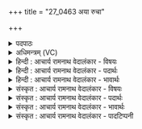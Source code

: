 +++
title = "27_0463 अया रुचा"

+++
<details><summary>पदपाठः</summary>

अ꣣या꣢। रु꣣चा꣢। ह꣡रि꣢꣯ण्या। पुना꣣नः꣢। वि꣡श्वा꣢꣯। द्वे꣡षाँ꣢꣯सि। त꣣रति। स꣣युग्व꣢भिः꣣। स। यु꣡ग्व꣢꣯भिः। सू꣡रः꣢꣯। न। स꣣यु꣡ग्व꣢भिः। स꣣। यु꣡ग्व꣢꣯भिः। धा꣡रा꣢꣯। पृ꣣ष्ठ꣡स्य꣢। रो꣣चते। पुनानः꣢। अ꣣रु꣢षः। ह꣡रिः꣢꣯। वि꣡श्वा꣢꣯। यत्। रू꣣पा꣢। प꣣रिया꣡सि꣢। प꣣रि। या꣡सि꣢꣯। ऋ꣡क्व꣢꣯भिः। स꣣प्ता꣡स्ये꣢भिः। स꣣प्त꣢। आ꣣स्येभिः। ऋ꣡क्व꣢꣯भिः। ४६३।
</details>

<details><summary>अधिमन्त्रम् (VC)</summary>

- पवमानः सोमः
- अनानतः पारुच्छेपिः
- अत्यष्टिः
- गान्धारः
- ऐन्द्रं काण्डम्
</details>

<details><summary>हिन्दी : आचार्य रामनाथ वेदालंकार - विषयः</summary>

अगले मन्त्र का देवता पवमान सोम है। सूर्य के उपमान से आत्मा का वर्णन किया गया है।
</details>

<details><summary>हिन्दी : आचार्य रामनाथ वेदालंकार - पदार्थः</summary>

पदार्थान्वयभाषाः -  यह सोम अर्थात् इन्द्रियों को कर्मों में प्रेरित करनेवाला आत्मा (अया) इस (हरिण्या) हृदयहारिणी (रुचा) तेजस्विता से (पुनानः) पवित्रता देता हुआ (सयुग्वभिः) साथ नियुक्त होनेवाले प्राणों के साथ मिलकर (विश्वा द्वेषांसि) सब द्वेषी विघ्नों अथवा काम, क्रोध आदि छहों रिपुओं को (तरति) पार कर लेता है, (सूरः न) जैसे सूर्य(सयुग्वभिः) सहयोगी किरणों से (विश्वा द्वेषांसि) सब शत्रुभूत अन्धकारों को (तरति) पार करता है। (पृष्ठस्य) प्रकाशसेचक आत्मारूप सोम की (धारा) प्रकाश-धारा (रोचते) भासित होती है। (अरुषः) तेज से आरोचमान (हरिः) पापहारी तू आत्मारूप सोम (पुनानः) मन, बुद्धि आदि को पवित्र करता है, (यत्) जबकि तू (ऋक्वभिः) प्रशस्तस्तुतियुक्त कर्मों के साथ, और (ऋक्वभिः) प्रशंसनीय (सप्तास्यैः) पाँच ज्ञानेन्द्रियाँ, मन और बुद्धि इन सप्तमुख प्राणों के साथ (विश्वा रूपा) सब रूपधारी मनुष्यों को (परियासि) प्राप्त होता है ॥ यहाँ ‘सूरो न सयुग्वभिः’ द्वारा सूर्य को उपमान बनाने से शेष मन्त्र सूर्य के पक्ष में भी घटता है। कैसा सूर्य? जो (अया) इस (हरिण्या) तमोहारिणी (रुचा) दीप्ति से (पुनानः) भूमि को पवित्र करता हुआ (सयुग्वभिः) सहयोगी किरणों से (विश्वा द्वेषांसि) सब द्वेषकारी अन्धकार, रोग आदियों को (तरति) निवारण करता है, (पृष्ठस्य) वृष्टिकर्ता जिस सूर्य की (धारा) प्रकाशधारा या वृष्टिधारा (रोचते) चमकती है, जो (अरुषः) तेजस्वी रूपवाला (हरिः) आकर्षण-बल से पृथिवी आदि लोकों का धारणकर्ता सूर्य (पुनानः) पवित्रता देता है, (यत्) जबकि (सप्तास्येभिः) सात मुखों अर्थात् रंगोंवाली (ऋक्वभिः) प्रशंसनीय किरणों से (विश्वा रूपाणि) सब रूपवान् वस्तुओं को (परियासि) प्राप्त होता है ॥७॥ इस मन्त्र में श्लिष्टोपमालङ्कार है। ‘सयुग्वभिः’ और ‘ऋक्वभिः’ की एक-एक बार आवृत्ति में यमक है ॥७॥
</details>

<details><summary>हिन्दी : आचार्य रामनाथ वेदालंकार - भावार्थः</summary>

भावार्थभाषाः -  जैसे सूर्य अपनी किरणों से रोग, मलिनता आदि को दूर कर समस्त भूमण्डल को पवित्र करता है, वैसे ही मनुष्यों का आत्मा सब पाप, द्वेष आदि कल्मषों को दूर कर जीवन को पवित्र करे ॥७॥
</details>

<details><summary>संस्कृत : आचार्य रामनाथ वेदालंकार - विषयः</summary>

अथ पवमानो देवता। सूर्योपमानेन जीवात्मरूपं सोमं वर्णयति।
</details>

<details><summary>संस्कृत : आचार्य रामनाथ वेदालंकार - पदार्थः</summary>

पदार्थान्वयभाषाः -  एष सोमः इन्द्रियादीनां कर्मसु प्रेरकः आत्मा (अया) अनया (हरिण्या) हृदयहारिण्या (रुचा) कान्त्या (पुनानः) पवित्रतामापादयन् (सयुग्वभिः) सह युज्यमानैः प्राणैः सह संमिल्य (विश्वा द्वेषांसि) समस्तानि द्वेष्टॄणि कामक्रोधादिरिपुजातानि (तरति) अतिक्रामति, (सूरः न) यथा सूर्यः (सयुग्वभिः) सहयोगिभिः किरणैः (विश्वा द्वेषांसि) समस्तानि शत्रुभूतानि तमांसि (तरति) अतिक्रामति तद्वत्। (पृष्ठस्य) प्रकाशसेचकस्य आत्मरूपस्य सोमस्य। पृषु सेचने धातोः औणादिकः थक् प्रत्ययः। (धारा) प्रकाशधारा (रोचते) भासते। (अरुषः) तेजसा आरोचमानः। अरुष इति रूपनाम। निघं० ३।७। ततो मत्वर्थे अच् प्रत्ययः। (हरिः) पापहर्ता आत्मरूपः सोमः त्वम् (पुनानः) मनोबुद्ध्यादीन् पवित्रीकुर्वन्, भवसीति शेषः (यत्) यदा, त्वम् (ऋक्वभिः२) प्रशस्तस्तुतिमद्भिः कर्मभिः सह, (ऋक्वभिः३) प्रशंसनीयैः (सप्तास्येभिः) सप्तमुखैः प्राणैः सह। सप्तास्याः प्राणास्तु, पञ्च ज्ञानेन्द्रियाणि मनो बुद्धिश्च। सप्त वै शीर्षन् प्राणाः। ऐ० ब्रा० १।१७। (विश्वा रूपा) विश्वानि रूपाणि, रूपवतः सर्वान् मनुष्यान् (परि यासि) परिप्राप्नोषि, तदा पुनानो भवसीति ॥ अत्र ‘सूरो न सयुग्वभिः’ इति सूर्यस्योपमानत्वे शिष्टोऽपि मन्त्रः सूर्यपक्षे घटते। कीदृशः सूरः ? यः (अया) अनया (हरिण्या) तमोहारिण्या (रुचा) दीप्त्या (पुनानः) भुवं पवित्रीकुर्वन् (सयुग्वभिः) सहयोगिभिः किरणैः (विश्वा द्वेषांसि) समस्तानि द्वेष्टॄणि तमोरोगादीनि (तरति) अभिभवति, (पृष्ठस्य) वृष्टिकर्तुः यस्य सूर्यस्य (धारा) प्रकाशधारा वृष्टिधारा वा (रोचते) दीप्यते, यः (अरुषः) तेजस्विरूपः, आरोचमानः (हरिः) आकर्षणबलेन पृथिव्यादिलोकानां धर्ता सूर्यः (पुनानः) पावको भवति, (यत्) यदा (सप्तास्येभिः) सप्तमुखैः सप्तवर्णैरिति यावत् (ऋक्वभिः) प्रशंसनीयैः किरणैः (विश्वा रूपा) सर्वाणि रूपवन्ति वस्तूनि (परि यासि) परितो गच्छति ॥७॥ अत्र श्लिष्टोपमालङ्कारः। सयुग्वभिः ऋक्वभिः इत्यनयोः सकृदावृत्तौ च यमकम् ॥७॥
</details>

<details><summary>संस्कृत : आचार्य रामनाथ वेदालंकार - भावार्थः</summary>

भावार्थभाषाः -  यथा सूर्यः स्वकिरणै रोगमालिन्यादीन्यपहृत्य भूमण्डलं पुनाति, तथा मनुष्याणामात्मा सर्वाणि पापद्वेषादीनि कल्मषाणि संहृत्य जीवनं पुनातु ॥७॥
</details>

<details><summary>संस्कृत : आचार्य रामनाथ वेदालंकार - पादटिप्पनी</summary>

टिप्पणी:   १. ऋ० ९।१११।१, ‘स्वयुग्वभिः सूरो न स्वयुग्वभिः’, ‘धारा सुतस्य रोचते’, ‘परियात्यृक्वभिः’ इति पाठः। साम० १५९०। २. (ऋक्वभिः) प्रशस्ता ऋचः स्तुतयो विद्यन्ते येषु कर्मसु तैः इति ऋ० १।८७।६ भाष्ये द०। ३. ऋक्वभिः स्तोतृभिः, सप्तास्येभिः सप्त छन्दांसि आस्यभूतानि येषाम् ऋत्विजां ते सप्तास्याः...अथवा सप्त वषट्कारिणो होत्राः सप्तास्यानि, अथवा सप्त सोमसंस्थाः सप्तास्यानि ताभिः। ऋक्वभिः ऋत्विग्भिः—इति वि०। ऋक्वभिः स्तुत्यैः तेजोभिः, सप्तास्येभिः सर्पणशीलमुखैः—इति भ०। सप्तास्येभिः रसाहरणशीलास्यैः ऋक्वभिः स्तुतिमद्भिः ऋक्वभिः तेजोभिः—इति सा०।
</details>